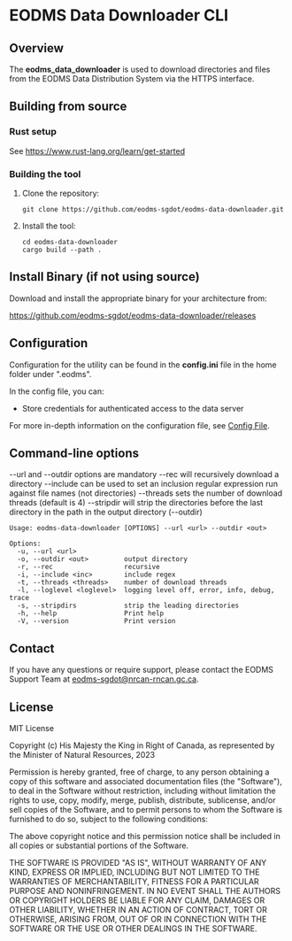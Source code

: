 EODMS Data Downloader CLI
=========================

## Overview

The **eodms_data_downloader** is used to download directories and files from the EODMS Data Distribution System via the HTTPS interface.

## Building from source

### Rust setup

See https://www.rust-lang.org/learn/get-started

### Building the tool

1. Clone the repository:
	
	```dos
	git clone https://github.com/eodms-sgdot/eodms-data-downloader.git
	```
	
2. Install the tool:

	```dos
	cd eodms-data-downloader
	cargo build --path .
	```
  
## Install Binary (if not using source)

Download and install the appropriate binary for your architecture from:

https://github.com/eodms-sgdot/eodms-data-downloader/releases
	
## Configuration

Configuration for the utility can be found in the **config.ini** file in the home folder under ".eodms".

In the config file, you can: 

- Store credentials for authenticated access to the data server

For more in-depth information on the configuration file, see [Config File](https://github.com/eodms-sgdot/eodms-cli/wiki/Config-File#section-credentials).

## Command-line options

--url and --outdir options are mandatory
--rec will recursively download a directory
--include can be used to set an inclusion regular expression run against file names (not directories)
--threads sets the number of download threads (default is 4)
--stripdir will strip the directories before the last directory in the path in the output directory (--outdir)

```
Usage: eodms-data-downloader [OPTIONS] --url <url> --outdir <out>

Options:
  -u, --url <url>            
  -o, --outdir <out>         output directory
  -r, --rec                  recursive
  -i, --include <inc>        include regex
  -t, --threads <threads>    number of download threads
  -l, --loglevel <loglevel>  logging level off, error, info, debug, trace
  -s, --stripdirs            strip the leading directories
  -h, --help                 Print help
  -V, --version              Print version
```

## Contact

If you have any questions or require support, please contact the EODMS Support Team at eodms-sgdot@nrcan-rncan.gc.ca.

## License

MIT License

Copyright (c) His Majesty the King in Right of Canada, as 
represented by the Minister of Natural Resources, 2023

Permission is hereby granted, free of charge, to any person obtaining a 
copy of this software and associated documentation files (the "Software"), 
to deal in the Software without restriction, including without limitation 
the rights to use, copy, modify, merge, publish, distribute, sublicense, 
and/or sell copies of the Software, and to permit persons to whom the 
Software is furnished to do so, subject to the following conditions:

The above copyright notice and this permission notice shall be included in 
all copies or substantial portions of the Software.

THE SOFTWARE IS PROVIDED "AS IS", WITHOUT WARRANTY OF ANY KIND, EXPRESS OR
IMPLIED, INCLUDING BUT NOT LIMITED TO THE WARRANTIES OF MERCHANTABILITY,
FITNESS FOR A PARTICULAR PURPOSE AND NONINFRINGEMENT. IN NO EVENT SHALL THE
AUTHORS OR COPYRIGHT HOLDERS BE LIABLE FOR ANY CLAIM, DAMAGES OR OTHER
LIABILITY, WHETHER IN AN ACTION OF CONTRACT, TORT OR OTHERWISE, ARISING 
FROM, OUT OF OR IN CONNECTION WITH THE SOFTWARE OR THE USE OR OTHER 
DEALINGS IN THE SOFTWARE.
